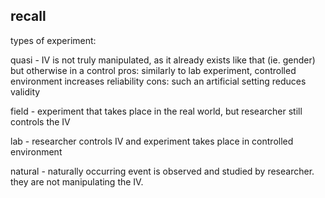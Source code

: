 
## recall

types of experiment:

quasi - IV is not truly manipulated, as it already exists like that (ie. gender) but otherwise in a control 
pros: similarly to lab experiment, controlled environment increases reliability
cons: such an artificial setting reduces validity


field - experiment that takes place in the real world, but researcher still controls the IV

lab - researcher controls IV and experiment takes place in controlled environment

natural - naturally occurring event is observed and studied by researcher. they are not manipulating the IV. 